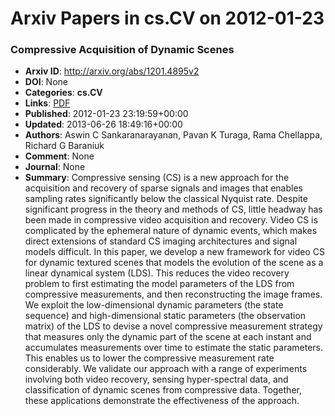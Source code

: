# Arxiv Papers in cs.CV on 2012-01-23
### Compressive Acquisition of Dynamic Scenes
- **Arxiv ID**: http://arxiv.org/abs/1201.4895v2
- **DOI**: None
- **Categories**: **cs.CV**
- **Links**: [PDF](http://arxiv.org/pdf/1201.4895v2)
- **Published**: 2012-01-23 23:19:59+00:00
- **Updated**: 2013-06-26 18:49:16+00:00
- **Authors**: Aswin C Sankaranarayanan, Pavan K Turaga, Rama Chellappa, Richard G Baraniuk
- **Comment**: None
- **Journal**: None
- **Summary**: Compressive sensing (CS) is a new approach for the acquisition and recovery of sparse signals and images that enables sampling rates significantly below the classical Nyquist rate. Despite significant progress in the theory and methods of CS, little headway has been made in compressive video acquisition and recovery. Video CS is complicated by the ephemeral nature of dynamic events, which makes direct extensions of standard CS imaging architectures and signal models difficult. In this paper, we develop a new framework for video CS for dynamic textured scenes that models the evolution of the scene as a linear dynamical system (LDS). This reduces the video recovery problem to first estimating the model parameters of the LDS from compressive measurements, and then reconstructing the image frames. We exploit the low-dimensional dynamic parameters (the state sequence) and high-dimensional static parameters (the observation matrix) of the LDS to devise a novel compressive measurement strategy that measures only the dynamic part of the scene at each instant and accumulates measurements over time to estimate the static parameters. This enables us to lower the compressive measurement rate considerably. We validate our approach with a range of experiments involving both video recovery, sensing hyper-spectral data, and classification of dynamic scenes from compressive data. Together, these applications demonstrate the effectiveness of the approach.



